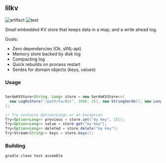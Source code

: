 ## lilkv

![artifact](https://github.com/dansimpson/lilkv/workflows/packages/badge.svg)
![test](https://github.com/dansimpson/lilkv/workflows/tests/badge.svg)

Small embedded KV store that keeps data in a map, and a write ahead log.

Goals:
 * Zero dependencies (Ok, slf4j-api)
 * Memory store backed by disk log
 * Compacting log
 * Quick rebuilds on process restart
 * Serdes for domain objects (keys, values)

### Usage

```java

SerdeKVStore<String, Long> store = new SerdeKVStore<>(
  new LogKvStore("/path/to/dir", 1000, 25), new StringSerde(), new LongSerde()
);

// Try contains Option<Long> or an Exception
Try<Option<Long>> previous = store.set("my key", 15l);
Try<Option<Long>> value = store.get("my key");
Try<Option<Long>> deleted = store.delete("my key");
Try<Stream<String>> keys = store.keys();
```

### Building

```
gradle clean test assemble
```
